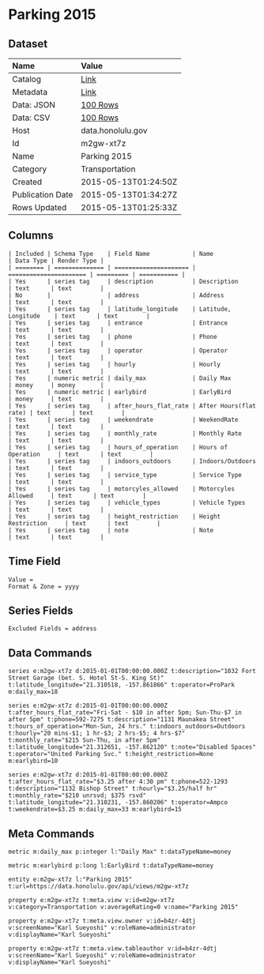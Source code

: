 # Parking 2015

## Dataset

| Name | Value |
| :--- | :---- |
| Catalog | [Link](https://catalog.data.gov/dataset/parking-2015) |
| Metadata | [Link](https://data.honolulu.gov/api/views/m2gw-xt7z) |
| Data: JSON | [100 Rows](https://data.honolulu.gov/api/views/m2gw-xt7z/rows.json?max_rows=100) |
| Data: CSV | [100 Rows](https://data.honolulu.gov/api/views/m2gw-xt7z/rows.csv?max_rows=100) |
| Host | data.honolulu.gov |
| Id | m2gw-xt7z |
| Name | Parking 2015 |
| Category | Transportation |
| Created | 2015-05-13T01:24:50Z |
| Publication Date | 2015-05-13T01:34:27Z |
| Rows Updated | 2015-05-13T01:25:33Z |

## Columns

```ls
| Included | Schema Type    | Field Name            | Name                   | Data Type | Render Type |
| ======== | ============== | ===================== | ====================== | ========= | =========== |
| Yes      | series tag     | description           | Description            | text      | text        |
| No       |                | address               | Address                | text      | text        |
| Yes      | series tag     | latitude_longitude    | Latitude, Longitude    | text      | text        |
| Yes      | series tag     | entrance              | Entrance               | text      | text        |
| Yes      | series tag     | phone                 | Phone                  | text      | text        |
| Yes      | series tag     | operator              | Operator               | text      | text        |
| Yes      | series tag     | hourly                | Hourly                 | text      | text        |
| Yes      | numeric metric | daily_max             | Daily Max              | money     | money       |
| Yes      | numeric metric | earlybird             | EarlyBird              | money     | text        |
| Yes      | series tag     | after_hours_flat_rate | After Hours(flat rate) | text      | text        |
| Yes      | series tag     | weekendrate           | WeekendRate            | text      | text        |
| Yes      | series tag     | monthly_rate          | Monthly Rate           | text      | text        |
| Yes      | series tag     | hours_of_operation    | Hours of Operation     | text      | text        |
| Yes      | series tag     | indoors_outdoors      | Indoors/Outdoors       | text      | text        |
| Yes      | series tag     | service_type          | Service Type           | text      | text        |
| Yes      | series tag     | motorcyles_allowed    | Motorcyles Allowed     | text      | text        |
| Yes      | series tag     | vehicle_types         | Vehicle Types          | text      | text        |
| Yes      | series tag     | height_restriction    | Height Restriction     | text      | text        |
| Yes      | series tag     | note                  | Note                   | text      | text        |
```

## Time Field

```ls
Value = 
Format & Zone = yyyy
```

## Series Fields

```ls
Excluded Fields = address
```

## Data Commands

```ls
series e:m2gw-xt7z d:2015-01-01T00:00:00.000Z t:description="1032 Fort Street Garage (bet. S. Hotel St-S. King St)" t:latitude_longitude="21.310518, -157.861866" t:operator=ProPark m:daily_max=18

series e:m2gw-xt7z d:2015-01-01T00:00:00.000Z t:after_hours_flat_rate="Fri-Sat - $10 in after 5pm; Sun-Thu-$7 in after 5pm" t:phone=592-7275 t:description="1131 Maunakea Street" t:hours_of_operation="Mon-Sun, 24 hrs." t:indoors_outdoors=Outdoors t:hourly="20 mins-$1; 1 hr-$3; 2 hrs-$5; 4 hrs-$7" t:monthly_rate="$215 Sun-Thu, in after 5pm" t:latitude_longitude="21.312651, -157.862120" t:note="Disabled Spaces" t:operator="United Parking Svc." t:height_restriction=None m:earlybird=10

series e:m2gw-xt7z d:2015-01-01T00:00:00.000Z t:after_hours_flat_rate="$3.25 after 4:30 pm" t:phone=522-1293 t:description="1132 Bishop Street" t:hourly="$3.25/half hr" t:monthly_rate="$210 unrsvd; $375 rsvd" t:latitude_longitude="21.310231, -157.860206" t:operator=Ampco t:weekendrate=$3.25 m:daily_max=33 m:earlybird=15
```

## Meta Commands

```ls
metric m:daily_max p:integer l:"Daily Max" t:dataTypeName=money

metric m:earlybird p:long l:EarlyBird t:dataTypeName=money

entity e:m2gw-xt7z l:"Parking 2015" t:url=https://data.honolulu.gov/api/views/m2gw-xt7z

property e:m2gw-xt7z t:meta.view v:id=m2gw-xt7z v:category=Transportation v:averageRating=0 v:name="Parking 2015"

property e:m2gw-xt7z t:meta.view.owner v:id=b4zr-4dtj v:screenName="Karl Sueyoshi" v:roleName=administrator v:displayName="Karl Sueyoshi"

property e:m2gw-xt7z t:meta.view.tableauthor v:id=b4zr-4dtj v:screenName="Karl Sueyoshi" v:roleName=administrator v:displayName="Karl Sueyoshi"
```